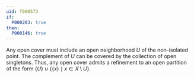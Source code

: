 ```yaml
---
uid: T000573
if:
  P000203: true
then:
  P000146: true
---
```

Any open cover must include an open neighborhood $U$ of the non-isolated point.
The complement of $U$ can be covered by the collection of open singletons.
Thus, any open cover admits a refinement to an open partition of the form
$\{U\}\cup\{\{x\}\mid x\in X\setminus U\}$.
